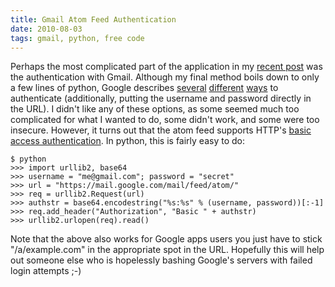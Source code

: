 ```yaml
---
title: Gmail Atom Feed Authentication
date: 2010-08-03
tags: gmail, python, free code
---
```


Perhaps the most complicated part of the application in my [recent
post][1] was the authentication with Gmail. Although my final method
boils down to only a few lines of python, Google describes
[several][2] [different][3] [ways][4] to authenticate (additionally,
putting the username and password directly in the URL). I didn't like
any of these options, as some seemed much too complicated for what I
wanted to do, some didn't work, and some were too insecure. However,
it turns out that the atom feed supports HTTP's [basic access
authentication][7]. In python, this is fairly easy to do:

    $ python
    >>> import urllib2, base64
    >>> username = "me@gmail.com"; password = "secret"
    >>> url = "https://mail.google.com/mail/feed/atom/"
    >>> req = urllib2.Request(url)
    >>> authstr = base64.encodestring("%s:%s" % (username, password))[:-1]
    >>> req.add_header("Authorization", "Basic " + authstr)
    >>> urllib2.urlopen(req).read()

Note that the above also works for Google apps users you just have to
stick "/a/example.com" in the appropriate spot in the URL. Hopefully
this will help out someone else who is hopelessly bashing Google's
servers with failed login attempts ;-)

 [1]: http://tycho.ws/blog/2010/08/gmail-notify
 [2]: http://code.google.com/apis/accounts/docs/AuthForInstalledApps.html
 [3]: http://code.google.com/apis/accounts/docs/OAuthForInstalledApps.html
 [4]: http://code.google.com/apis/accounts/docs/OpenID.html
 [7]: http://en.wikipedia.org/wiki/Basic_access_authentication#Example
